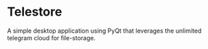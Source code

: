 # Telestore
A simple desktop application using PyQt that leverages the unlimited telegram cloud for file-storage.
